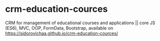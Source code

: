 # crm-education-cources
CRM for management of educational courses and applications || core JS (ES6), MVC, OOP, FormData, Bootstrap, 
available on https://sidorovichaa.github.io/crm-education-cources/
